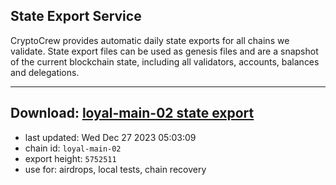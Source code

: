 ## State Export Service
CryptoCrew provides automatic daily state exports for all chains we validate. State export files can be used as genesis files and are a snapshot of the current blockchain state, including all validators, accounts, balances and delegations.

---
**Download: [loyal-main-02 state export](https://dl.ccvalidators.com/SERVICE/loyal/loyal-main-02_export_5752511.json)**
---

- last updated: Wed Dec 27 2023 05:03:09
- chain id: `loyal-main-02`
- export height: `5752511`
- use for: airdrops, local tests, chain recovery
